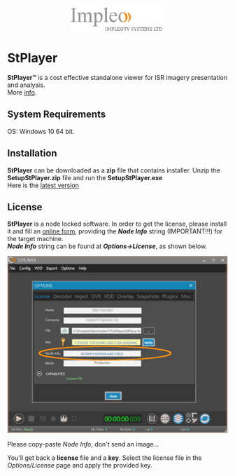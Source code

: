 
<div align="center">
  <a >
    <img src="images/impleo_logo.png" alt="Logo" >
  </a>
</div>

# StPlayer
**StPlayer™** is a cost effective standalone viewer for ISR imagery presentation and analysis.  
More [info](https://www.impleotv.com/content/stplayer/help/index.html).

## System Requirements
OS: Windows 10 64 bit.
## Installation

**StPlayer** can be downloaded as a **zip** file that contains installer. Unzip the **SetupStPlayer.zip** file and run the **SetupStPlayer.exe**  
Here is the [latest version](https://github.com/impleotv/stplayer-release/releases/latest/download/SetupStPlayer.zip)

## License

**StPlayer** is a node locked software. In order to get the license, please install it and fill an [online form](https://docs.google.com/forms/d/e/1FAIpQLSd_XW6bDsFce1G1cpds4gMQNlwNax0CvkWzcMbscxZ5rLaIbA/viewform), providing the ***Node Info*** string (IMPORTANT!!!) for the target machine.  
***Node Info*** string can be found at ***Options->License***, as shown below.

![NodeInfo string](images/license.jpg)

Please copy-paste *Node Info*, don't send an image...

You'll get back a **license** file and a **key**.
Select the license file in the *Options/License* page and apply the provided key.
